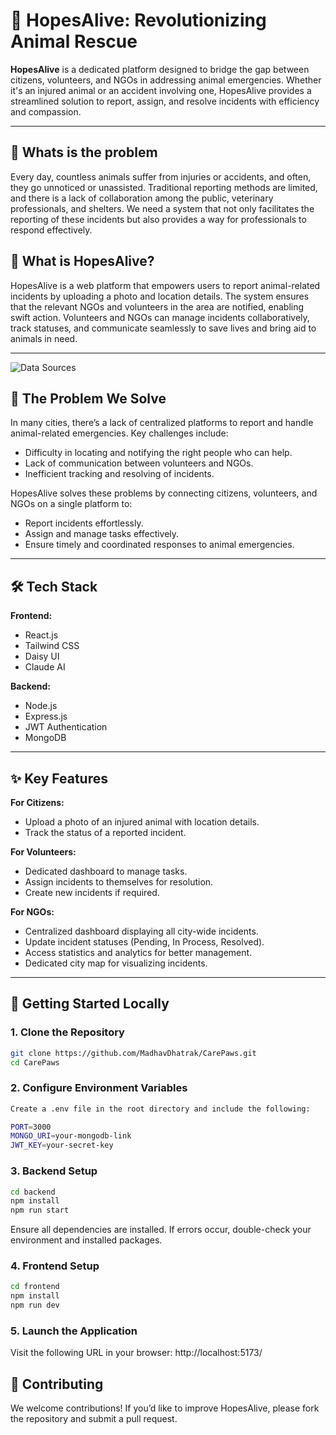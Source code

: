 # 🐾 HopesAlive: Revolutionizing Animal Rescue  

**HopesAlive** is a dedicated platform designed to bridge the gap between citizens, volunteers, and NGOs in addressing animal emergencies. Whether it's an injured animal or an accident involving one, HopesAlive provides a streamlined solution to report, assign, and resolve incidents with efficiency and compassion.  

---

## 🐾 Whats is the problem 
Every day, countless animals suffer from injuries or accidents, and often, they go unnoticed or unassisted. Traditional reporting methods are limited, and there is a lack of collaboration among the public, veterinary professionals, and shelters. We need a system that not only facilitates the reporting of these incidents but also provides a way for professionals to respond effectively.


## 🐾 What is HopesAlive?  
HopesAlive is a web platform that empowers users to report animal-related incidents by uploading a photo and location details. The system ensures that the relevant NGOs and volunteers in the area are notified, enabling swift action. Volunteers and NGOs can manage incidents collaboratively, track statuses, and communicate seamlessly to save lives and bring aid to animals in need.  

---
![Data Sources](https://github.com/user-attachments/assets/02d70237-e6d6-40cb-9ab1-39ecb68efea5)



## 🌟 The Problem We Solve  
In many cities, there’s a lack of centralized platforms to report and handle animal-related emergencies. Key challenges include:  

- Difficulty in locating and notifying the right people who can help.  
- Lack of communication between volunteers and NGOs.  
- Inefficient tracking and resolving of incidents.  

HopesAlive solves these problems by connecting citizens, volunteers, and NGOs on a single platform to:  
- Report incidents effortlessly.  
- Assign and manage tasks effectively.  
- Ensure timely and coordinated responses to animal emergencies.  

---

## 🛠️ Tech Stack  

**Frontend:**  
- React.js  
- Tailwind CSS  
- Daisy UI  
- Claude AI  

**Backend:**  
- Node.js  
- Express.js  
- JWT Authentication  
- MongoDB  

---

## ✨ Key Features  

**For Citizens:**  
- Upload a photo of an injured animal with location details.  
- Track the status of a reported incident.  

**For Volunteers:**  
- Dedicated dashboard to manage tasks.  
- Assign incidents to themselves for resolution.  
- Create new incidents if required.  

**For NGOs:**  
- Centralized dashboard displaying all city-wide incidents.  
- Update incident statuses (Pending, In Process, Resolved).  
- Access statistics and analytics for better management.  
- Dedicated city map for visualizing incidents.  

---

## 🚀 Getting Started Locally  

### 1. Clone the Repository  
```bash
git clone https://github.com/MadhavDhatrak/CarePaws.git
cd CarePaws
```
### 2. Configure Environment Variables
```bash 
Create a .env file in the root directory and include the following:

PORT=3000
MONGO_URI=your-mongodb-link
JWT_KEY=your-secret-key
```

### 3. Backend Setup
```bash 
cd backend
npm install
npm run start
```
Ensure all dependencies are installed. If errors occur, double-check your environment and installed packages.

### 4. Frontend Setup
```bash 
cd frontend
npm install
npm run dev
```

### 5. Launch the Application
Visit the following URL in your browser:
http://localhost:5173/

## 🤝 Contributing
We welcome contributions! If you’d like to improve HopesAlive, please fork the repository and submit a pull request.
